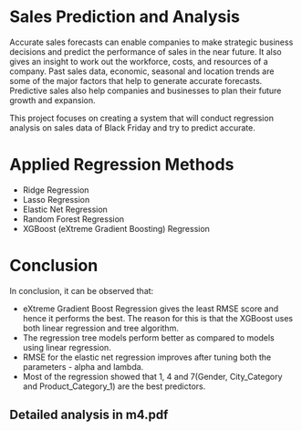 # Sales Prediction and Analysis
Accurate sales forecasts can enable companies to make strategic business decisions and predict the performance of sales in the near future. It also gives
an insight to work out the workforce, costs, and resources of a company. Past sales data, economic, seasonal
and location trends are some of the major factors that help to generate accurate forecasts. Predictive sales
also help companies and businesses to plan their future growth and expansion.

This project focuses on creating a system that will conduct regression analysis on sales data of
Black Friday and try to predict accurate.

# Applied Regression Methods
- Ridge Regression
- Lasso Regression 
- Elastic Net Regression
- Random Forest Regression
- XGBoost (eXtreme Gradient Boosting) Regression

# Conclusion
In conclusion, it can be observed that:
- eXtreme Gradient Boost Regression gives the least RMSE score and hence it performs the best. The reason for this is that the XGBoost uses both linear regression and tree algorithm. 
- The regression tree models perform better as compared to models using linear regression. 
- RMSE for the elastic net regression improves after tuning both the parameters - alpha and lambda. 
- Most of the regression showed that 1, 4 and 7(Gender, City_Category and Product_Category_1) are the best predictors.

## Detailed analysis in m4.pdf ##
